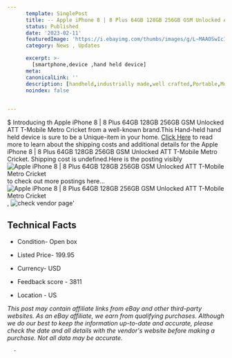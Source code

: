 ```yaml
---
      template: SinglePost
      title: -- Apple iPhone 8 | 8 Plus 64GB 128GB 256GB GSM Unlocked ATT T-Mobile Metro Cricket
      status: Published
      date: '2023-02-11'
      featuredImage: 'https://i.ebayimg.com/thumbs/images/g/L~MAAOSwIc1jW-Oh/s-l225.jpg'
      category: News , Updates

      excerpt: >-
        [smartphone,device ,hand held device]
      meta:
      canonicalLink: ''
      description: [handheld,industrially made,well crafted,Portable,Mobile,Compact,Convenient,Lightweight,Maneuverable,Man-portable,Miniature,Carriable,Hand-held,Light,Holdable,Transportable,Mobile device,Pocket-sized,On-the-go,Wireless,Cordless,Compact size,Convenient size, smartphone,device ,hand held device]
      noindex: false
      

---
```

$
      Introducing th Apple iPhone 8 | 8 Plus 64GB 128GB 256GB GSM Unlocked ATT T-Mobile Metro Cricket from a well-known brand.This Hand-held hand held device is sure to be a Unique-item in your home. [Click Here](https://www.ebay.com/itm/185551229219?hash=item2b33b71123%3Ag%3AL%7EMAAOSwIc1jW-Oh&amdata=enc%3AAQAHAAAA4PIanK9ajKdpaxNYUuasICl90dTW3kffZwxHfetR9RJCM%2BBqBRme%2B07Z%2FsZYpsCkPSb3OgJqqtdmmzKLs%2F9IrGOVV9DIFVtJxy%2BVI%2FiwzEkDc4nnEE%2FCanes6JBYvZ4%2FhqRkS53YEwiqEGfthNQ5aUQ6hLeZUkjU6iiHNn%2BGJdP7pYlyzY5DhoUHWv6lu0KO1uY1V%2FX%2FCsRfgY0VdA%2BuV2SRqltsANUSemtGUuKa%2BbGSLXOtVfKttJkhl4cP8myChpjE6j109xD5rxP1Dbj0alJERK8WGP%2FYowN03DJ84dDJ&mkevt=1&mkcid=1&mkrid=711-53200-19255-0&campid=%253CePNCampaignId%253E&customid=%253CreferenceId%253E&toolid=10049) to read more to learn about the shipping costs and additional details for the Apple iPhone 8 | 8 Plus 64GB 128GB 256GB GSM Unlocked ATT T-Mobile Metro Cricket. Shipping cost is undefined.Here is the posting visibly ![Apple iPhone 8 | 8 Plus 64GB 128GB 256GB GSM Unlocked ATT T-Mobile Metro Cricket](https://i.ebayimg.com/thumbs/images/g/L~MAAOSwIc1jW-Oh/s-l225.jpg) to check out more postings here... ![Apple iPhone 8 | 8 Plus 64GB 128GB 256GB GSM Unlocked ATT T-Mobile Metro Cricket](https://i.ebayimg.com/images/g/L~MAAOSwIc1jW-Oh/s-l640.jpg), ![check vendor page](https://origin-galleryplus.ebayimg.com/ws/web/185551229219_2_0_1/225x225.jpg)'

      

 ## Technical Facts 



     
      

 - Condition- Open box 


      

 - Listed Price- 199.95 


      

 - Currency- USD 


      

 - Feedback score - 3811 


      

 - Location - US 


      
      

 *_This post may contain affiliate links from eBay and other third-party websites. As an eBay affiliate, we earn from qualifying purchases. Although we do our best to keep the information up-to-date and accurate, please check the date and all details with the vendor's website before making a purchase. Not all data may be accurate._*




      -
